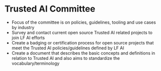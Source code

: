 # Trusted AI Committee

- Focus of the committee is on policies, guidelines, tooling and use cases by industry
- Survey and contact current open source Trusted AI related projects to join LF AI efforts 
- Create a badging or certification process for open source projects that meet the Trusted AI policies/guidelines defined by LF AI
- Create a document that describes the basic concepts and definitions in relation to Trusted AI and also aims to standardize the vocabulary/terminology
